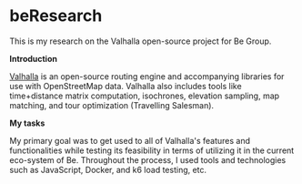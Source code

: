 # beResearch
This is my research on the Valhalla open-source project for Be Group.

**Introduction**

[Valhalla]([url](https://github.com/valhalla/valhalla)) is an open-source routing engine and accompanying libraries for use with OpenStreetMap data. Valhalla also includes tools like time+distance matrix computation, isochrones, elevation sampling, map matching, and tour optimization (Travelling Salesman).

**My tasks**

My primary goal was to get used to all of Valhalla's features and functionalities while testing its feasibility in terms of utilizing it in the current eco-system of Be. Throughout the process, I used tools and technologies such as JavaScript, Docker, and k6 load testing, etc.
